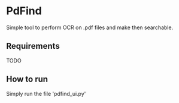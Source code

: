 # PdFind

Simple tool to perform OCR on .pdf files and make then searchable.

## Requirements

TODO

## How to run

Simply run the file 'pdfind_ui.py'
